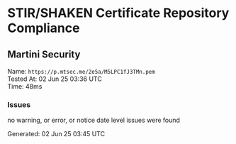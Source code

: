 # STIR/SHAKEN Certificate Repository Compliance

## Martini Security

Name: `https://p.mtsec.me/2e5a/M5LPC1fJ3TMn.pem`\
Tested At: 02 Jun 25 03:36 UTC\
Time: 48ms

### Issues

no warning, or error, or notice date level issues were found

Generated: 02 Jun 25 03:45 UTC